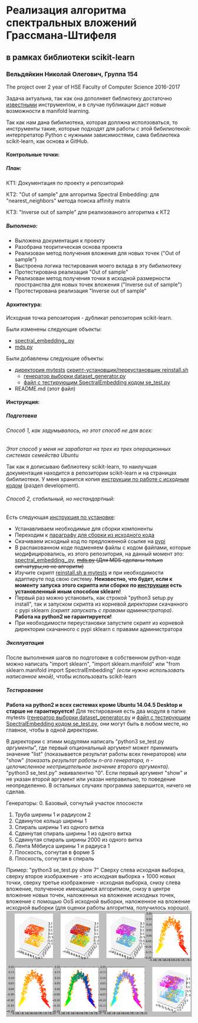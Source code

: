 # Реализация алгоритма спектральных вложений Грассмана-Штифеля
## в рамках библиотеки scikit-learn
### Вельдяйкин Николай Олегович, Группа 154
The project over 2 year of HSE Faculty of Computer Science 2016-2017

Задача актуальна, так как она дополняет библиотеку достаточно [извеcтными](http://citeseerx.ist.psu.edu/viewdoc/download?doi=10.1.1.420.5053&rep=rep1&type=pdf) инструментом, и в случае публикации даст новые возможности в manifold learning.

Так как нам дана бибилиотека, которая доллжна исползоваться, то инструменты такие, которые подходят для работы с этой бибилиотекой: интерпретатор Python с нужными зависимостями, сама библиотека scikit-learn, как основа и GitHub. 

#### Контрольные точки:

##### План:

КТ1: Документация по проекту и репозиторий

КТ2: "Out of sample" для алгоритма Spectral Embedding: для "nearest_neighbors" метода поиска affinity matrix

КТ3: "Inverse out of sample" для реализованого алгоритма к КТ2 

##### Выполнено:
- Выложена документация к проекту
- Разобрана теоритическая основа проекта
- Реализован метод получения вложения для новых точек ("Out of sample")
- Выстроена логика тестирования моего вклада в эту бибилиотеку
- Протестирована реализация "Out of sample"
- Реализован метод получения точки в исходной размерности пространства для новых точек вложения  ("Inverse out of sample")
- Протестирована реализация "Inverse out of sample"

#### Архитектура:
Исходная точка репозитория - дубликат репозитория scikit-learn.

Были изменены следующие объекты:
- [spectral_embedding_.py](https://github.com/NickVeld/scikit-learn-proj/blob/master/sklearn/manifold/spectral_embedding_.py)
- [mds.py](https://github.com/NickVeld/scikit-learn-proj/blob/master/sklearn/manifold/mds.py)

Были добавлены следующие объекты:
- [директория mytests](https://github.com/NickVeld/scikit-learn-proj/blob/master/mytests)
 [скрипт-установщик/переустановщик reinstall.sh](https://github.com/NickVeld/scikit-learn-proj/blob/master/mytests/reinstall.sh)
    * [генератор выборки dataset_generator.py](https://github.com/NickVeld/scikit-learn-proj/blob/master/mytests/dataset_generator.py)
    * [файл с тестирующим SpectralEmbedding кодом se_test.py](https://github.com/NickVeld/scikit-learn-proj/blob/master/mytests/se_test.py)
- README.md (этот файл)

#### Инструкция:
##### Подготовка
###### Способ 1, как задумывалось, но этот способ не для всех:
*Этот способ у меня не заработал на трех из трех операционных системах семейства Ubuntu*

Так как я дописываю библиотеку scikit-learn, то наилучшая документация находится в репозитории scikit-learn и на страницах бибилиотеки. У меня хранится копия [инструкции по работе с исходным кодом](https://github.com/NickVeld/scikit-learn-proj/blob/master/README.rst) (раздел development).

###### Способ 2, стабильный, но нестандартный:
Есть следующая [инструкция по установке](http://scikit-learn.org/stable/developers/advanced_installation.html#linux):
- Устанавливаем необходимые для сборки компоненты 
- Переходим к [параграфу для сборки из исходного кода](http://scikit-learn.org/stable/developers/advanced_installation.html#from-source-package)
- Скачиваем исходный код по предложенной ссылке на [pypi](https://pypi.python.org/pypi/scikit-learn)
- В распакованном коде подменяем файлы с кодом файлами, которые модифицировались, из этого репозитория, на данный момент это: [spectral_embedding_.py](https://github.com/NickVeld/scikit-learn-proj/blob/master/sklearn/manifold/spectral_embedding_.py), ~~[mds.py](https://github.com/NickVeld/scikit-learn-proj/blob/master/sklearn/manifold/mds.py) (Для MDS сделаны только сигнатуры,но не алгоритм)~~
- Изучите скрипт [reinstall.sh в mytests](https://github.com/NickVeld/scikit-learn-proj/blob/master/mytests/reinstall.sh) и при необходимости адаптируте под свою систему. **Неизвестно, что будет, если к моменту запуска этого скрипта или сборке по [инструкции](http://scikit-learn.org/stable/developers/advanced_installation.html#from-source-package) есть установленный иным способом sklearn!**
- Первый раз можно установить, как строкой "python3 setup.py install", так и запуском скрипта из корневой директории скачанного с pypi sklearn *(скрипт запускать с правами администратора)*. **Работа на python2 не гарантируется!**
- При необходимости переустановки запустите скрипт из корневой директории скачанного с pypi sklearn с правами администратора

##### Эксплуатация
После выполнения шагов по подготовке в собственном python-коде можно написать "import sklearn", "import sklearn.manifold" или "from sklearn.manifold import SpectralEmbedding" *(если нужно использовать написанное мной)*, чтобы использовать scikit-learn

##### Тестирование
**Работа на python2 и всех системах кроме Ubuntu 14.04.5 Desktop и старше не гарантируется!**
Для тестирования есть два модуля в папке mytests ([генератор выборки dataset_generator.py](https://github.com/NickVeld/scikit-learn-proj/blob/master/mytests/dataset_generator.py) и [файл с тестирующим SpectralEmbedding кодом se_test.py](https://github.com/NickVeld/scikit-learn-proj/blob/master/mytests/se_test.py), они могут быть в любом месте, но главное, чтобы в одной директории.

В директории с этими модулями написать "python3 se_test.py *аргументы*", где первый опциональный аргумент может принимать значение "list" (показывается результат работы всех генераторов) или "show" *(показать результат работы n-ого генератора, n - целочисленное неотрицательное значение второго аргумента)*. "python3 se_test.py" эквивалентно "0". Если первый аргумент "show" и не указан второй аргумент или указан неправильно, то поведение неопределенно. В остальных случаях программа завершится, ничего не сделав.

Генераторы:
0. Базовый, согнутый участок плосоксти
1. Труба ширины 1 и радиусом 2
2. Сдвинутое кольцо ширины 1 
3. Спираль ширины 1 из одного витка
4. Сдвинутая спираль ширины 1 из одного витка
5. Сдвинутая спираль ширины 2000 из одного витка
6. Лента Мёбиуса ширины 1 и радиуса 1
7. Плоскость, согнутая в форме S
8. Плоскость, согнутая в спираль

Пример: "python3 se_test.py show 7"
Сверху слева исходная выборка, сверху второе изображение - это исходная выборка + 1000 новых точки, сверху третье изображение -  исходная выборка, снизу слева вложение, полученное имеющимся алгоритмом, снизу в центре вложение новых точек, наложенных на вложение исходных точек, вложение с помощью OoS исходной выборки, наложенное на вложение исходной выборки (для оценки работы алгоритма, получилось хорошо).
![S_curve](https://github.com/NickVeld/scikit-learn-proj/blob/master/mytests/images/S_1000_1000_1000_inverse.png)
